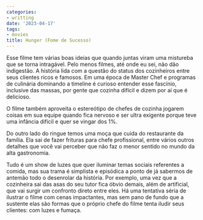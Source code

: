 ```yaml
---
categories:
- writting
date: '2023-04-17'
tags:
- movies
title: Hunger (Fome de Sucesso)
---
```


Esse filme tem várias boas ideias que quando juntas viram uma mistureba que se torna intragável. Pelo menos filmes, até onde eu sei, não dão indigestão. A história lida com a questão do status dos cozinheiros entre seus clientes ricos e famosos. Em uma época de Master Chef e programas de culinária dominando a timeline é curioso entender esse fascínio, inclusive das massas, por gente que cozinha difícil e dizem por aí que é delicioso.

O filme também aproveita o estereótipo de chefes de cozinha jogarem coisas em sua equipe quando fica nervoso e ser ultra exigente porque teve uma infância difícil e quer se vingar dos 1%.

Do outro lado do ringue temos uma moça que cuida do restaurante da família. Ela sai de fazer frituras para chefe profissional, entre vários outros detalhes que você vai perceber que não faz o menor sentido no mundo da alta gastronomia.

Tudo é um show de luzes que quer iluminar temas sociais referentes a comida, mas sua trama é simplista e episódica a ponto de já sabermos de antemão todo o desenrolar da história. Por exemplo, uma vez que a cozinheira sai das asas do seu tutor fica óbvio demais, além de artificial, que vai surgir um confronto direto entre eles. Há uma tentativa séria de ilustrar o filme com cenas impactantes, mas sem pano de fundo que a sustente elas são formas que o próprio chefe do filme tenta iludir seus clientes: com luzes e fumaça.

